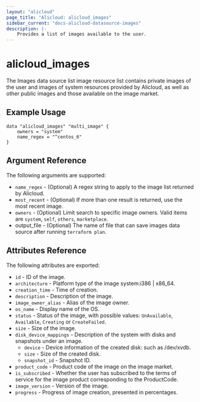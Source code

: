 ```yaml
---
layout: "alicloud"
page_title: "Alicloud: alicloud_images"
sidebar_current: "docs-alicloud-datasource-images"
description: |-
    Provides a list of images available to the user.
---
```


# alicloud\_images

The Images data source list image resource list contains private images of the user and images of system resources provided by Alicloud, as well as other public images and those available on the image market. 

## Example Usage

```
data "alicloud_images" "multi_image" {
	owners = "system"
	name_regex = "^centos_6"
}

```

## Argument Reference

The following arguments are supported:

* `name_regex` - (Optional) A regex string to apply to the image list returned by Alicloud. 
* `most_recent` - (Optional) If more than one result is returned, use the most recent image.
* `owners` - (Optional) Limit search to specific image owners. Valid items are `system`, `self`, `others`, `marketplace`.
* output_file - (Optional) The name of file that can save images data source after running `terraform plan`.

## Attributes Reference

The following attributes are exported:

* `id` - ID of the image.
* `architecture` - Platform type of the image system:i386 | x86_64.
* `creation_time` - Time of creation.
* `description` - Description of the image.
* `image_owner_alias` - Alias of the image owner.
* `os_name` - Display name of the OS.
* `status` - Status of the image, with possible values: `UnAvailable`, `Available`, `Creating` or `CreateFailed`.
* `size` - Size of the image.
* `disk_device_mappings` - Description of the system with disks and snapshots under an image.
  * `device` - Device information of the created disk: such as /dev/xvdb.
  * `size` - Size of the created disk.
  * `snapshot_id` - Snapshot ID.
* `product_code` - Product code of the image on the image market.
* `is_subscribed` - Whether the user has subscribed to the terms of service for the image product corresponding to the ProductCode.
* `image_version` - Version of the image.
* `progress` - Progress of image creation, presented in percentages.
